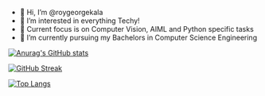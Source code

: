 - 👋 Hi, I’m @roygeorgekala
- 👀 I’m interested in everything Techy!
- 🎉 Current focus is on Computer Vision, AIML and Python specific tasks
- 🌱 I’m currently pursuing my Bachelors in Computer Science Engineering


[![Anurag's GitHub stats](https://github-readme-stats.vercel.app/api?username=roygeorgekala&count_private=true&show_icons=true&theme=vision-friendly-dark&custom_title=Roy's+GitHub+Activity)](https://github.com/anuraghazra/github-readme-stats)

[![GitHub Streak](http://github-readme-streak-stats.herokuapp.com?user=roygeorgekala&theme=ayu-mirage&hide_border=true&date_format=M%20j%5B%2C%20Y%5D)](https://git.io/streak-stats)

[![Top Langs](https://github-readme-stats.vercel.app/api/top-langs/?username=roygeorgekala&hide=css,html&langs_count=10&custom_title=Roy's+Languages)](https://github.com/anuraghazra/github-readme-stats)


<!---
roygeorgekala/roygeorgekala is a ✨ special ✨ repository because its `README.md` (this file) appears on your GitHub profile.
You can click the Preview link to take a look at your changes.
--->
